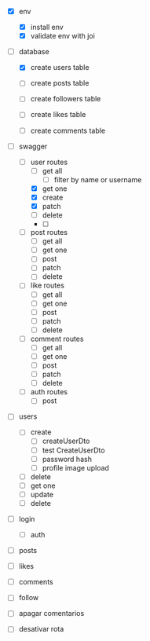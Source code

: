 - [x] env
  - [x] install env
  - [x] validate env with joi
  
- [ ] database
  - [x] create users table
  - [ ] create posts table
  - [ ] create followers table
  - [ ] create likes table
  - [ ] create comments table
  

- [ ] swagger
  - [ ] user routes
    - [ ] get all
      - [ ] filter by name or username
    - [x] get one
    - [x] create 
    - [x] patch
    - [ ] delete
    - [ ] 
  - [ ] post routes
    - [ ] get all
    - [ ] get one
    - [ ] post 
    - [ ] patch
    - [ ] delete
  - [ ] like routes
    - [ ] get all
    - [ ] get one
    - [ ] post 
    - [ ] patch
    - [ ] delete
  - [ ] comment routes
    - [ ] get all
    - [ ] get one
    - [ ] post 
    - [ ] patch
    - [ ] delete
  - [ ] auth routes
    - [ ] post 
    
- [ ] users
  - [ ] create
    - [ ] createUserDto
    - [ ] test CreateUserDto
    - [ ] password hash
    - [ ] profile image upload
  - [ ] delete
  - [ ] get one
  - [ ] update
  - [ ] delete

- [ ] login
  - [ ] auth

- [ ] posts

- [ ] likes

- [ ] comments

- [ ] follow

- [ ] apagar comentarios
- [ ] desativar rota
